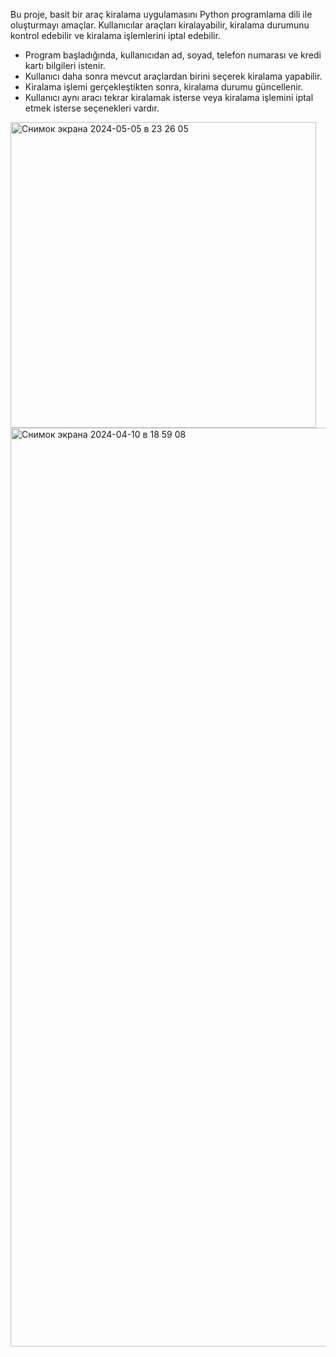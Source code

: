 Bu proje, basit bir araç kiralama uygulamasını Python programlama dili ile oluşturmayı amaçlar. Kullanıcılar araçları kiralayabilir, kiralama durumunu kontrol edebilir ve kiralama işlemlerini iptal edebilir.
- Program başladığında, kullanıcıdan ad, soyad, telefon numarası ve kredi kartı bilgileri istenir.
- Kullanıcı daha sonra mevcut araçlardan birini seçerek kiralama yapabilir.
- Kiralama işlemi gerçekleştikten sonra, kiralama durumu güncellenir.
- Kullanıcı aynı aracı tekrar kiralamak isterse veya kiralama işlemini iptal etmek isterse seçenekleri vardır.
<img width="489" alt="Снимок экрана 2024-05-05 в 23 26 05" src="https://github.com/Munavvarbegim/MunavvarbegimOdilbekovaProje/assets/168825452/aee2e17e-be3a-45d4-9e55-8551640029a1">
<img width="1470" alt="Снимок экрана 2024-04-10 в 18 59 08" src="https://github.com/Munavvarbegim/MunavvarbegimOdilbekovaProje/assets/168825452/0da3c10c-5f5e-4c14-8f7f-6b710643bd1f">
